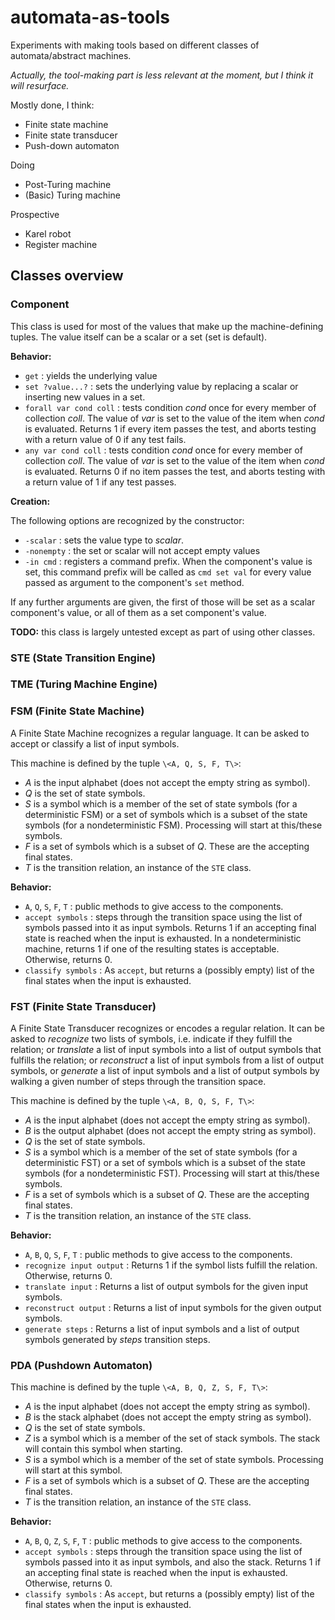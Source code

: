 # automata-as-tools
Experiments with making tools based on different classes of automata/abstract machines.

*Actually, the tool-making part is less relevant at the moment, but I think it will resurface.*

Mostly done, I think:

* Finite state machine
* Finite state transducer
* Push-down automaton

Doing

* Post-Turing machine
* (Basic) Turing machine

Prospective

* Karel robot
* Register machine

## Classes overview

### Component

This class is used for most of the values that make up the machine-defining tuples. The value itself can be a scalar or a set (set is default).

**Behavior:**

* `get` : yields the underlying value
* `set ?value...?` : sets the underlying value by replacing a scalar or inserting new values in a set. 
* `forall var cond coll` : tests condition *cond* once for every member of collection *coll*. The value of *var* is set to the value of the item when *cond* is evaluated. Returns 1 if every item passes the test, and aborts testing with a return value of 0 if any test fails.
* `any var cond coll` : tests condition *cond* once for every member of collection *coll*. The value of *var* is set to the value of the item when *cond* is evaluated. Returns 0 if no item passes the test, and aborts testing with a return value of 1 if any test passes.

**Creation:**

The following options are recognized by the constructor:

* `-scalar` : sets the value type to *scalar*.
* `-nonempty` : the set or scalar will not accept empty values
* `-in cmd` : registers a command prefix. When the component's value is set, this command prefix will be called as `cmd set val` for every value passed as argument to the component's `set` method.

If any further arguments are given, the first of those will be set as a scalar component's value, or all of them as a set component's value.

**TODO:** this class is largely untested except as part of using other classes.

### STE (State Transition Engine)

### TME (Turing Machine Engine)

### FSM (Finite State Machine)

A Finite State Machine recognizes a regular language. It can be
asked to accept or classify a list of input symbols.

This machine is defined by the tuple `\<A, Q, S, F, T\>`:

* *A* is the input alphabet (does not accept the empty string as symbol).
* *Q* is the set of state symbols.
* *S* is a symbol which is a member of the set of state symbols (for a deterministic FSM) or a set of symbols which is a subset of the state symbols (for a nondeterministic FSM). Processing will start at this/these symbols.
* *F* is a set of symbols which is a subset of *Q*. These are the accepting final states.
* *T* is the transition relation, an instance of the `STE` class.

**Behavior:**

* `A`, `Q`, `S`, `F`, `T` : public methods to give access to the components.
* `accept symbols` : steps through the transition space using the list of symbols passed into it as input symbols. Returns 1 if an accepting final state is reached when the input is exhausted. In a nondeterministic machine, returns 1 if one of the resulting states is acceptable. Otherwise, returns 0.
* `classify symbols` : As `accept`, but returns a (possibly empty) list of the final states when the input is exhausted.

### FST (Finite State Transducer)

A Finite State Transducer recognizes or encodes a regular relation.
It can be asked to *recognize* two lists of symbols, i.e. indicate if they fulfill the relation; or *translate* a list of input symbols into a list of output symbols that fulfills the relation; or *reconstruct* a list of input symbols from a list of output symbols, or *generate* a list of input symbols and a list of output symbols by walking a given number of steps through the transition space.

This machine is defined by the tuple `\<A, B, Q, S, F, T\>`:

* *A* is the input alphabet (does not accept the empty string as symbol).
* *B* is the output alphabet (does not accept the empty string as symbol).
* *Q* is the set of state symbols.
* *S* is a symbol which is a member of the set of state symbols (for a deterministic FST) or a set of symbols which is a subset of the state symbols (for a nondeterministic FST). Processing will start at this/these symbols.
* *F* is a set of symbols which is a subset of *Q*. These are the accepting final states.
* *T* is the transition relation, an instance of the `STE` class.

**Behavior:**

* `A`, `B`, `Q`, `S`, `F`, `T` : public methods to give access to the components.
* `recognize input output` : Returns 1 if the symbol lists fulfill the relation. Otherwise, returns 0.
* `translate input` : Returns a list of output symbols for the given input symbols.
* `reconstruct output` : Returns a list of input symbols for the given output symbols.
* `generate steps` : Returns a list of input symbols and a list of output symbols generated by *steps* transition steps.

### PDA (Pushdown Automaton)

This machine is defined by the tuple `\<A, B, Q, Z, S, F, T\>`:

* *A* is the input alphabet (does not accept the empty string as symbol).
* *B* is the stack alphabet (does not accept the empty string as symbol).
* *Q* is the set of state symbols.
* *Z* is a symbol which is a member of the set of stack symbols. The stack will contain this symbol when starting.
* *S* is a symbol which is a member of the set of state symbols. Processing will start at this symbol.
* *F* is a set of symbols which is a subset of *Q*. These are the accepting final states.
* *T* is the transition relation, an instance of the `STE` class.

**Behavior:**

* `A`, `B`, `Q`, `Z`, `S`, `F`, `T` : public methods to give access to the components.
* `accept symbols` : steps through the transition space using the list of symbols passed into it as input symbols, and also the stack. Returns 1 if an accepting final state is reached when the input is exhausted. Otherwise, returns 0.
* `classify symbols` : As `accept`, but returns a (possibly empty) list of the final states when the input is exhausted.

